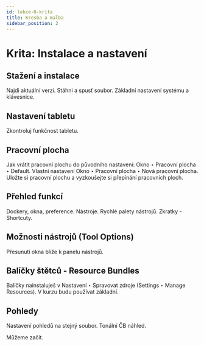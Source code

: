 ```yaml
---
id: lekce-0-krita
title: Kresba a malba
sidebar_position: 2
---
```


# Krita: Instalace a nastavení

## Stažení a instalace
Najdi aktuální verzi. Stáhni a spusť soubor. Základní nastavení systému a klávesnice.
## Nastavení tabletu
Zkontroluj funkčnost tabletu.
## Pracovní plocha
Jak vrátit pracovní plochu do původního nastavení: Okno ‣ Pracovní plocha ‣ Default.
Vlastní nastavení Okno ‣ Pracovní plocha ‣ Nová pracovní plocha. Uložte si pracovní plochu a vyzkoušejte si přepínání pracovních ploch.
## Přehled funkcí
Dockery, okna, preference. Nástroje. Rychlé palety nástrojů. Zkratky - Shortcuty.
## Možnosti nástrojů (Tool Options)
Přesunutí okna blíže k panelu nástrojů.
## Balíčky štětců - Resource Bundles
Balíčky nainstaluješ v Nastavení ‣ Spravovat zdroje (Settings ‣ Manage Resources).
V kurzu budu používat základní.
## Pohledy
Nastavení pohledů na stejný soubor. Tonální ČB náhled.

Můžeme začít.
